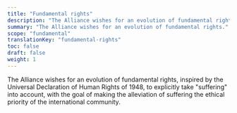 ```yaml
---
title: "Fundamental rights"
description: "The Alliance wishes for an evolution of fundamental rights."
summary: "The Alliance wishes for an evolution of fundamental rights."
scope: "fundamental"
translationKey: "fundamental-rights"
toc: false
draft: false
weight: 1
---
```


The Alliance wishes for an evolution of fundamental rights, inspired by the Universal Declaration of Human Rights of 1948, to explicitly take "suffering" into account, with the goal of making the alleviation of suffering the ethical priority of the international community.
